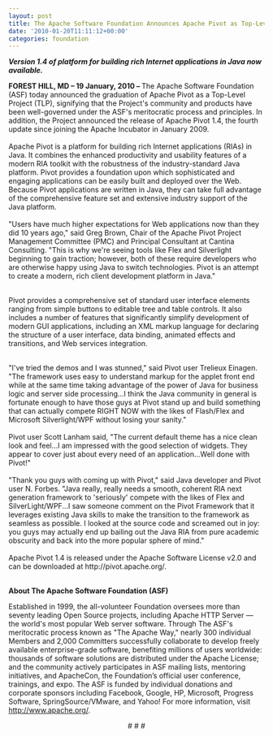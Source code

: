 ```yaml
---
layout: post
title: The Apache Software Foundation Announces Apache Pivot as Top-Level Project
date: '2010-01-20T11:11:12+00:00'
categories: foundation
---
```

<i><b>Version 1.4 of platform for building rich Internet applications in Java now available.</b></i><br />
  <p style="MARGIN-BOTTOM: 0in"><b>FOREST HILL, MD – 19 January, 2010 – </b>The Apache Software Foundation (ASF) today announced the graduation of Apache Pivot as a Top-Level Project (TLP), signifying that the Project's community and products have been well-governed under the ASF's meritocratic process and principles. In addition, the Project announced the release of Apache Pivot 1.4, the fourth update since joining the Apache Incubator in January 2009.<br /><br />Apache Pivot is a platform for building rich Internet applications (RIAs) in Java. It combines the enhanced productivity and usability features of a modern RIA toolkit with the robustness of the industry-standard Java platform. Pivot provides a foundation upon which sophisticated and engaging applications can be easily built and deployed over the Web. Because Pivot applications are written in Java, they can take full advantage of the comprehensive feature set and extensive industry support of the Java platform.<br /><br />&quot;Users have much higher expectations for Web applications now than they did 10 years ago,&quot; said Greg Brown, Chair of the Apache Pivot Project Management Committee (PMC) and Principal Consultant at Cantina Consulting. &quot;This is why we're seeing tools like Flex and Silverlight beginning to gain traction; however, both of these require developers who are otherwise happy using Java to switch technologies. Pivot is an attempt to create a modern, rich client development platform in Java.&quot;<br /><br /></p>
  <p style="MARGIN-BOTTOM: 0in">Pivot provides a comprehensive set of standard user interface elements ranging from simple buttons to editable tree and table controls. It also includes a number of features that significantly simplify development of modern GUI applications, including an XML markup language for declaring the structure of a user interface, data binding, animated effects and transitions, and Web services integration.</p>
  <p style="MARGIN-BOTTOM: 0in"><br />&quot;I've tried the demos and I was stunned,&quot; said Pivot user Trelieux Einagen. &quot;The framework uses easy to understand markup for the applet front end while at the same time taking advantage of the power of Java for business logic and server side processing...I think the Java community in general is fortunate enough to have those guys at Pivot stand up and build something that can actually compete RIGHT NOW with the likes of Flash/Flex and Microsoft Silverlight/WPF without losing your sanity.&quot;<br /><br />Pivot user Scott Lanham said, &quot;The current default theme has a nice clean look and feel...I am impressed with the good selection of widgets. They appear to cover just about every need of an application...Well done with Pivot!&quot;<br /><br />&quot;Thank you guys with coming up with Pivot,&quot; said Java developer and Pivot user N. Forbes. &quot;Java really, really needs a smooth, coherent RIA next generation framework to 'seriously' compete with the likes of Flex and SilverLight/WPF...I saw someone comment on the Pivot Framework that it leverages existing Java skills to make the transition to the framework as seamless as possible. I looked at the source code and screamed out in joy: you guys may actually end up bailing out the Java RIA from pure academic obscurity and back into the more popular sphere of mind.&quot;<br /><br />Apache Pivot 1.4 is released under the Apache Software License v2.0 and can be downloaded at http://pivot.apache.org/.<br /><br /></p>
  <p style="MARGIN-BOTTOM: 0in"><b>About The Apache Software Foundation (ASF)</b></p>
  <p style="MARGIN-BOTTOM: 0in">Established in 1999, the all-volunteer Foundation oversees more than seventy leading Open Source projects, including Apache HTTP Server — the world's most popular Web server software. Through The ASF's meritocratic process known as &quot;The Apache Way,&quot; nearly 300 individual Members and 2,000 Committers successfully collaborate to develop freely available enterprise-grade software, benefiting millions of users worldwide: thousands of software solutions are distributed under the Apache License; and the community actively participates in ASF mailing lists, mentoring initiatives, and ApacheCon, the Foundation’s official user conference, trainings, and expo. The ASF is funded by individual donations and corporate sponsors including Facebook, Google, HP, Microsoft, Progress Software, SpringSource/VMware, and Yahoo! For more information, visit <font color="#000080"><u><a href="http://www.apache.org/">http://www.apache.org/</a></u></font>.</p>
  <p style="MARGIN-BOTTOM: 0in" align="center"># # #</p>

